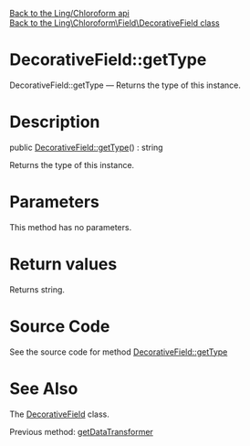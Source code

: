 [Back to the Ling/Chloroform api](https://github.com/lingtalfi/Chloroform/blob/master/doc/api/Ling/Chloroform.md)<br>
[Back to the Ling\Chloroform\Field\DecorativeField class](https://github.com/lingtalfi/Chloroform/blob/master/doc/api/Ling/Chloroform/Field/DecorativeField.md)


DecorativeField::getType
================



DecorativeField::getType — Returns the type of this instance.




Description
================


public [DecorativeField::getType](https://github.com/lingtalfi/Chloroform/blob/master/doc/api/Ling/Chloroform/Field/DecorativeField/getType.md)() : string




Returns the type of this instance.




Parameters
================

This method has no parameters.


Return values
================

Returns string.








Source Code
===========
See the source code for method [DecorativeField::getType](https://github.com/lingtalfi/Chloroform/blob/master/Field/DecorativeField.php#L178-L181)


See Also
================

The [DecorativeField](https://github.com/lingtalfi/Chloroform/blob/master/doc/api/Ling/Chloroform/Field/DecorativeField.md) class.

Previous method: [getDataTransformer](https://github.com/lingtalfi/Chloroform/blob/master/doc/api/Ling/Chloroform/Field/DecorativeField/getDataTransformer.md)<br>

